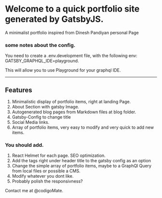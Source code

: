 # Welcome to a quick portfolio site generated by GatsbyJS.

A minimalist portfolio inspired from Dinesh Pandiyan personal Page

### some notes about the config.

You need to create a .env.development file, with the following env:
GATSBY_GRAPHQL_IDE=playground.

This will allow you to use Playground for your graphql IDE.
___

## Features

1. Minimalistic display of portfolio items, right at landing Page.
2. About Section with gatsby Image.
3. Autogenerated blog pages from Markdown files at blog folder.
4. Gatsby-Config to change title
5. Social Media links.
6. Array of portfolio items, very easy to modify and very quick to add new items.


### You should add.

1. React Helmet for each page. SEO optimization.
2. Add the tags right under header title to the gatsby config as an option
3. Change the simple array of portfolio items, maybe to a GraphQl Query from local files or possible a CMS.
4. Modify whatever you dont like.
5. Probably polish the responsivness? 


Contact me at @codigoMate.

